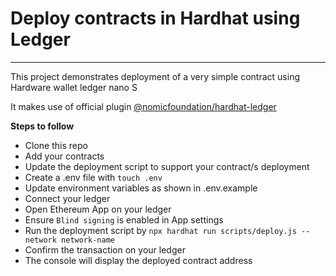 # Deploy contracts in Hardhat using Ledger
---
This project demonstrates deployment of a very simple contract using Hardware wallet ledger nano S

It makes use of official plugin [@nomicfoundation/hardhat-ledger](https://github.com/NomicFoundation/hardhat/releases/tag/%40nomicfoundation%2Fhardhat-ledger%401.0.0, "hardhat-ledger")

**Steps to follow**
* Clone this repo
* Add your contracts
* Update the deployment script to support your contract/s deployment
* Create a .env file with `touch .env`
* Update environment variables as shown in .env.example
* Connect your ledger
* Open Ethereum App on your ledger
* Ensure `Blind signing` is enabled in App settings
* Run the deployment script by
`npx hardhat run scripts/deploy.js --network network-name`
* Confirm the transaction on your ledger
* The console will display the deployed contract address